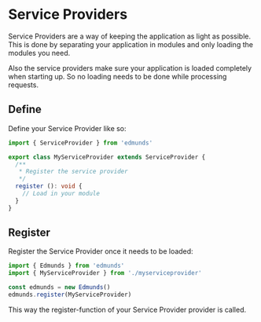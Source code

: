 
# Service Providers

Service Providers are a way of keeping the application as light as possible.
This is done by separating your application in modules and only loading the
modules you need.

Also the service providers make sure your application is loaded completely
when starting up. So no loading needs to be done while processing requests.


## Define

Define your Service Provider like so:

```typescript
import { ServiceProvider } from 'edmunds'

export class MyServiceProvider extends ServiceProvider {
  /**
   * Register the service provider
   */
  register (): void {
    // Load in your module
  }
}
```


## Register

Register the Service Provider once it needs to be loaded:

```typescript
import { Edmunds } from 'edmunds'
import { MyServiceProvider } from './myserviceprovider'

const edmunds = new Edmunds()
edmunds.register(MyServiceProvider)
```

This way the register-function of your Service Provider provider is called.
